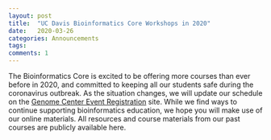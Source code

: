 ```yaml
---
layout: post
title:  "UC Davis Bioinformatics Core Workshops in 2020"
date:   2020-03-26
categories: Announcements
tags:
comments: 1
---
```

The Bioinformatics Core is excited to be offering more courses than ever before in 2020, and committed to keeping all our students safe during the coronavirus outbreak. As the situation changes, we will update our schedule on the [Genome Center Event Registration](https://registration.genomecenter.ucdavis.edu/) site. While we find ways to continue supporting bioinformatics education, we hope you will make use of our online materials. All resources and course materials from our past courses are publicly available here.
